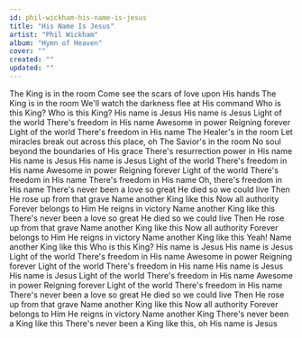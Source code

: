 ```yaml
---
id: phil-wickham-his-name-is-jesus
title: "His Name Is Jesus"
artist: "Phil Wickham"
album: "Hymn of Heaven"
cover: ""
created: ""
updated: ""
---
```


The King is in the room
Come see the scars of love upon His hands
The King is in the room
We'll watch the darkness flee at His command
Who is this King?
Who is this King?
His name is Jesus
His name is Jesus
Light of the world
There's freedom in His name
Awesome in power
Reigning forever
Light of the world
There's freedom in His name
The Healer's in the room
Let miracles break out across this place, oh
The Savior's in the room
No soul beyond the boundaries of His grace
There's resurrection power in His name
His name is Jesus
His name is Jesus
Light of the world
There's freedom in His name
Awesome in power
Reigning forever
Light of the world
There's freedom in His name
There's freedom in His name
Oh, there's freedom in His name
There's never been a love so great
He died so we could live
Then He rose up from that grave
Name another King like this
Now all authority
Forever belongs to Him
He reigns in victory
Name another King like this
There's never been a love so great
He died so we could live
Then He rose up from that grave
Name another King like this
Now all authority
Forever belongs to Him
He reigns in victory
Name another King like this
Yeah!
Name another King like this
Who is this King?
His name is Jesus
His name is Jesus
Light of the world
There's freedom in His name
Awesome in power
Reigning forever
Light of the world
There's freedom in His name
His name is Jesus
His name is Jesus
Light of the world
There's freedom in His name
Awesome in power
Reigning forever
Light of the world
There's freedom in His name
There's never been a love so great
He died so we could live
Then He rose up from that grave
Name another King like this
Now all authority
Forever belongs to Him
He reigns in victory
Name another King
There's never been a King like this
There's never been a King like this, oh
His name is Jesus